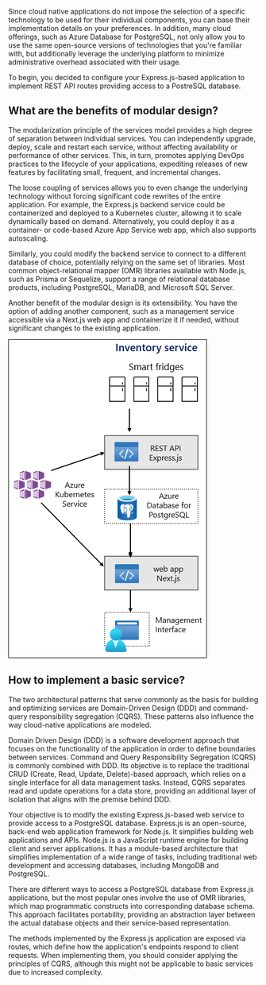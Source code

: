 ﻿Since cloud native applications do not impose the selection of a specific technology to be used for their individual components, you can base their implementation details on your preferences. In addition, many cloud offerings, such as Azure Database for PostgreSQL, not only allow you to use the same open-source versions of technologies that you're familiar with, but additionally leverage the underlying platform to minimize administrative overhead associated with their usage.

To begin, you decided to configure your Express.js-based application to implement REST API routes providing access to a PostreSQL database. 

## What are the benefits of modular design?

The modularization principle of the services model provides a high degree of separation between individual services. You can independently upgrade, deploy, scale and restart each service, without affecting availability or performance of other services. This, in turn, promotes applying DevOps practices to the lifecycle of your applications, expediting releases of new features by facilitating small, frequent, and incremental changes.

The loose coupling of services allows you to even change the underlying technology without forcing significant code rewrites of the entire application. For example, the Express.js backend service could be containerized and deployed to a Kubernetes cluster, allowing it to scale dynamically based on demand. Alternatively, you could deploy it as a container- or code-based Azure App Service web app, which also supports autoscaling. 

Similarly, you could modify the backend service to connect to a different database of choice, potentially relying on the same set of libraries. Most common object-relational mapper (OMR) libraries available with Node.js, such as Prisma or Sequelize, support a range of relational database products, including PostgreSQL, MariaDB, and Microsoft SQL Server.

Another benefit of the modular design is its extensibility. You have the option of adding another component, such as a management service accessible via a Next.js web app and containerize it if needed, without significant changes to the existing application.

![Image that shows the high level architecture of the sample basic service](../media/4-basic-service-sample-architecture.png)

## How to implement a basic service?

The two architectural patterns that serve commonly as the basis for building and optimizing services are Domain-Driven Design (DDD) and command-query responsibility segregation (CQRS). These patterns also influence the way cloud-native applications are modeled.

Domain Driven Design (DDD) is a software development approach that focuses on the functionality of the application in order to define boundaries between services. Command and Query Responsibility Segregation (CQRS) is commonly combined with DDD. Its objective is to replace the traditional CRUD (Create, Read, Update, Delete)-based approach, which relies on a single interface for all data management tasks. Instead, CQRS separates read and update operations for a data store, providing an additional layer of isolation that aligns with the premise behind DDD.

Your objective is to modify the existing Express.js-based web service to provide access to a PostgreSQL database. Express.js is an open-source, back-end web application framework for Node.js. It simplifies building web applications and APIs. Node.js is a JavaScript runtime engine for building client and server applications. It has a module-based architecture that simplifies implementation of a wide range of tasks, including traditional web development and accessing databases, including MongoDB and PostgreSQL. 

There are different ways to access a PostgreSQL database from Express.js applications, but the most popular ones involve the use of OMR libraries, which map programmatic constructs into corresponding database schema. This approach facilitates portability, providing an abstraction layer between the actual database objects and their service-based representation.

The methods implemented by the Express.js application are exposed via routes, which define how the application's endpoints respond to client requests. When implementing them, you should consider applying the principles of CQRS, although this might not be applicable to basic services due to increased complexity.
